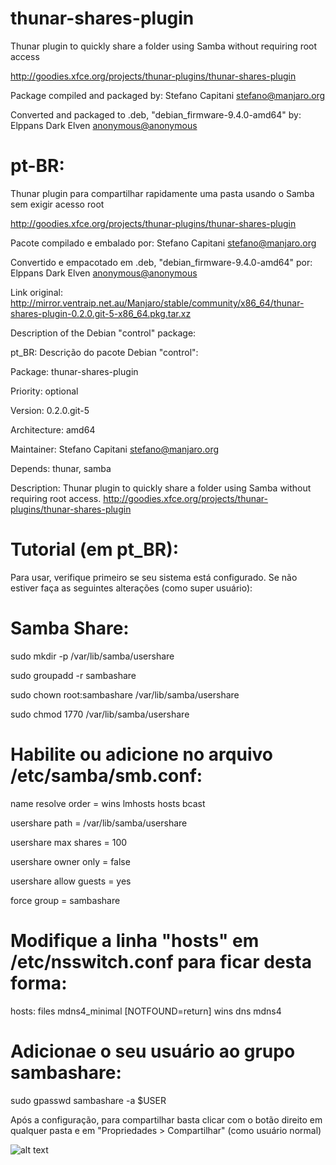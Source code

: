 # thunar-shares-plugin
Thunar plugin to quickly share a folder using Samba without requiring root access

http://goodies.xfce.org/projects/thunar-plugins/thunar-shares-plugin

Package compiled and packaged by: Stefano Capitani <stefano@manjaro.org>

Converted and packaged to .deb, "debian_firmware-9.4.0-amd64" by: Elppans Dark Elven <anonymous@anonymous>

# pt-BR:

Thunar plugin para compartilhar rapidamente uma pasta usando o Samba sem exigir acesso root

http://goodies.xfce.org/projects/thunar-plugins/thunar-shares-plugin

Pacote compilado e embalado por: Stefano Capitani <stefano@manjaro.org>

Convertido e empacotado em .deb, "debian_firmware-9.4.0-amd64" por: Elppans Dark Elven <anonymous@anonymous>

Link original: http://mirror.ventraip.net.au/Manjaro/stable/community/x86_64/thunar-shares-plugin-0.2.0.git-5-x86_64.pkg.tar.xz

Description of the Debian "control" package:

pt_BR: Descrição do pacote Debian "control":

Package: thunar-shares-plugin

Priority: optional

Version: 0.2.0.git-5

Architecture: amd64

Maintainer: Stefano Capitani <stefano@manjaro.org>

Depends: thunar, samba

Description: Thunar plugin to quickly share a folder using Samba without requiring root access.
http://goodies.xfce.org/projects/thunar-plugins/thunar-shares-plugin


# Tutorial (em pt_BR):

Para usar, verifique primeiro se seu sistema está configurado. Se não estiver faça as seguintes alterações (como super usuário):

# Samba Share:

sudo mkdir -p /var/lib/samba/usershare

sudo groupadd -r sambashare

sudo chown root:sambashare /var/lib/samba/usershare

sudo chmod 1770 /var/lib/samba/usershare


# Habilite ou adicione no arquivo /etc/samba/smb.conf:

name resolve order = wins lmhosts hosts bcast

usershare path = /var/lib/samba/usershare

usershare max shares = 100

usershare owner only = false

usershare allow guests = yes

force group = sambashare


# Modifique a linha "hosts" em /etc/nsswitch.conf para ficar desta forma:

hosts: files mdns4_minimal [NOTFOUND=return] wins dns mdns4

# Adicionae o seu usuário ao grupo sambashare:

sudo gpasswd sambashare -a $USER

Após a configuração, para compartilhar basta clicar com o botão direito em qualquer pasta e em "Propriedades > Compartilhar" (como usuário normal)

![alt text](https://i.imgur.com/uagjJW2.png)
